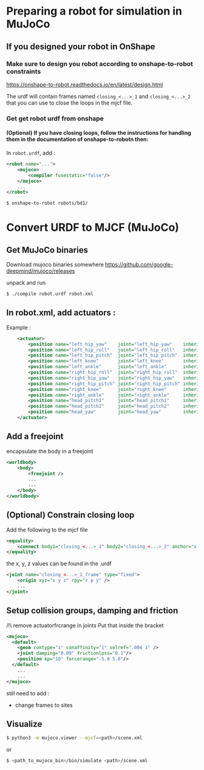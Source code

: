 # Preparing a robot for simulation in MuJoCo

## If you designed your robot in OnShape

### Make sure to design you robot according to onshape-to-robot constraints
https://onshape-to-robot.readthedocs.io/en/latest/design.html


The urdf will contain frames named `closing_<...>_1` and `closing_<...>_2` that you can use to close the loops in the mjcf file.

### Get get robot urdf from onshape

#### (Optional) If you have closing loops, follow the instructions for handling them in the documentation of onshape-to-robotn then:

In `robot.urdf`, add : 
```xml
<robot name="...">
    <mujoco>
        <compiler fusestatic="false"/>
    </mujoco>
	...
</robot>
```

```bash
$ onshape-to-robot robots/bd1/
```

# Convert URDF to MJCF (MuJoCo)

## Get MuJoCo binaries

Download mujoco binaries somewhere https://github.com/google-deepmind/mujoco/releases

unpack and run

```bash
$ ./compile robot.urdf robot.xml
```

## In robot.xml, add actuators : 
Example : 
```xml
	<actuator>
		<position name="left_hip_yaw"    joint="left_hip_yaw"    inheritrange="1"/>
		<position name="left_hip_roll"   joint="left_hip_roll"   inheritrange="1"/>
		<position name="left_hip_pitch"  joint="left_hip_pitch"  inheritrange="1"/>
		<position name="left_knee"       joint="left_knee"       inheritrange="1"/>
		<position name="left_ankle"      joint="left_ankle"      inheritrange="1"/>
		<position name="right_hip_roll"  joint="right_hip_roll"  inheritrange="1"/>
		<position name="right_hip_yaw"   joint="right_hip_yaw"   inheritrange="1"/>
		<position name="right_hip_pitch" joint="right_hip_pitch" inheritrange="1"/>
		<position name="right_knee"      joint="right_knee"      inheritrange="1"/>
		<position name="right_ankle"     joint="right_ankle"     inheritrange="1"/>
		<position name="head_pitch1"     joint="head_pitch1"     inheritrange="1"/>
		<position name="head_pitch2"     joint="head_pitch2"     inheritrange="1"/>
		<position name="head_yaw"        joint="head_yaw"        inheritrange="1"/>
	</actuator>
```

## Add a freejoint 

encapsulate the body in a freejoint
```xml
<worldbody>
	<body>
		<freejoint />
		...
		...
	</body>
</worldbody>
```

## (Optional) Constrain closing loop

Add the following to the mjcf file
```xml
<equality>
    <connect body1="closing_<...>_1" body2="closing_<...>_2" anchor="x y z" />
</equality>
```

the x, y, z values can be found in the .urdf 

```xml
<joint name="closing_<...>_1_frame" type="fixed">
	<origin xyz="x y z" rpy="r p y" />
	...
</joint>
```

## Setup collision groups, damping and friction
/!\ remove actuatorfrcrange in joints
Put that inside the <mujoco> bracket
```xml
<mujoco>
  <default>
    <geom contype="1" conaffinity="1" solref=".004 1" />
    <joint damping="0.09" frictionloss="0.1"/>
    <position kp="10" forcerange="-5.0 5.0"/>
  </default>
	...
	...
</mujoco>
```

still need to add : 
- change frames to sites


## Visualize 

```bash
$ python3 -m mujoco.viewer --mjcf=<path>/scene.xml
```

or 

```bash
$ <path_to_mujoco_bin>/bin/simulate <path>/scene.xml
```

